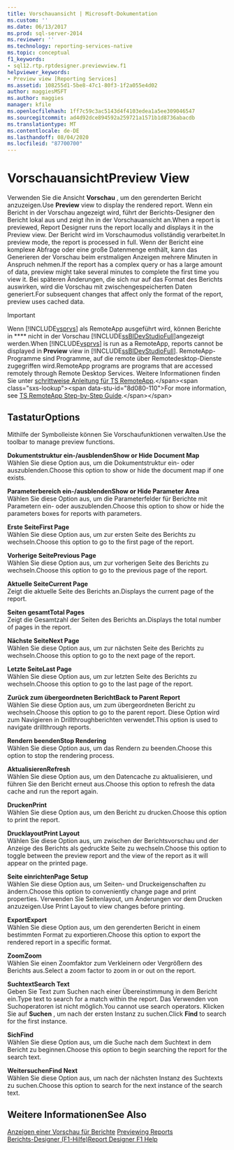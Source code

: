 ```yaml
---
title: Vorschauansicht | Microsoft-Dokumentation
ms.custom: ''
ms.date: 06/13/2017
ms.prod: sql-server-2014
ms.reviewer: ''
ms.technology: reporting-services-native
ms.topic: conceptual
f1_keywords:
- sql12.rtp.rptdesigner.previewview.f1
helpviewer_keywords:
- Preview view [Reporting Services]
ms.assetid: 108255d1-5be8-47c1-80f3-1f2a055e4d02
author: maggiesMSFT
ms.author: maggies
manager: kfile
ms.openlocfilehash: 1ff7c59c3ac5143d4f4103edea1a5ee309046547
ms.sourcegitcommit: ad4d92dce894592a259721a1571b1d8736abacdb
ms.translationtype: MT
ms.contentlocale: de-DE
ms.lasthandoff: 08/04/2020
ms.locfileid: "87700700"
---
```

# <a name="preview-view"></a><span data-ttu-id="8d080-102">Vorschauansicht</span><span class="sxs-lookup"><span data-stu-id="8d080-102">Preview View</span></span>
  <span data-ttu-id="8d080-103">Verwenden Sie die Ansicht **Vorschau** , um den gerenderten Bericht anzuzeigen.</span><span class="sxs-lookup"><span data-stu-id="8d080-103">Use **Preview** view to display the rendered report.</span></span> <span data-ttu-id="8d080-104">Wenn ein Bericht in der Vorschau angezeigt wird, führt der Berichts-Designer den Bericht lokal aus und zeigt ihn in der Vorschauansicht an.</span><span class="sxs-lookup"><span data-stu-id="8d080-104">When a report is previewed, Report Designer runs the report locally and displays it in the Preview view.</span></span> <span data-ttu-id="8d080-105">Der Bericht wird im Vorschaumodus vollständig verarbeitet.</span><span class="sxs-lookup"><span data-stu-id="8d080-105">In preview mode, the report is processed in full.</span></span> <span data-ttu-id="8d080-106">Wenn der Bericht eine komplexe Abfrage oder eine große Datenmenge enthält, kann das Generieren der Vorschau beim erstmaligen Anzeigen mehrere Minuten in Anspruch nehmen.</span><span class="sxs-lookup"><span data-stu-id="8d080-106">If the report has a complex query or has a large amount of data, preview might take several minutes to complete the first time you view it.</span></span> <span data-ttu-id="8d080-107">Bei späteren Änderungen, die sich nur auf das Format des Berichts auswirken, wird die Vorschau mit zwischengespeicherten Daten generiert.</span><span class="sxs-lookup"><span data-stu-id="8d080-107">For subsequent changes that affect only the format of the report, preview uses cached data.</span></span>  
  
> [!IMPORTANT]  
>  <span data-ttu-id="8d080-108">Wenn [!INCLUDE[vsprvs](../../includes/vsprvs-md.md)] als RemoteApp ausgeführt wird, können Berichte in \*\*\*\* nicht in der Vorschau [!INCLUDE[ssBIDevStudioFull](../../includes/ssbidevstudiofull-md.md)]angezeigt werden.</span><span class="sxs-lookup"><span data-stu-id="8d080-108">When [!INCLUDE[vsprvs](../../includes/vsprvs-md.md)] is run as a RemoteApp, reports cannot be displayed in **Preview** view in [!INCLUDE[ssBIDevStudioFull](../../includes/ssbidevstudiofull-md.md)].</span></span> <span data-ttu-id="8d080-109">RemoteApp-Programme sind Programme, auf die remote über Remotedesktop-Dienste zugegriffen wird.</span><span class="sxs-lookup"><span data-stu-id="8d080-109">RemoteApp programs are programs that are accessed remotely through Remote Desktop Services.</span></span> <span data-ttu-id="8d080-110">Weitere Informationen finden Sie unter [schrittweise Anleitung für TS RemoteApp](https://technet.microsoft.com/library/cc730673\(WS.10\).aspx).</span><span class="sxs-lookup"><span data-stu-id="8d080-110">For more information, see [TS RemoteApp Step-by-Step Guide](https://technet.microsoft.com/library/cc730673\(WS.10\).aspx).</span></span>  
  
## <a name="options"></a><span data-ttu-id="8d080-111">Tastatur</span><span class="sxs-lookup"><span data-stu-id="8d080-111">Options</span></span>  
 <span data-ttu-id="8d080-112">Mithilfe der Symbolleiste können Sie Vorschaufunktionen verwalten.</span><span class="sxs-lookup"><span data-stu-id="8d080-112">Use the toolbar to manage preview functions.</span></span>  
  
 <span data-ttu-id="8d080-113">**Dokumentstruktur ein-/ausblenden**</span><span class="sxs-lookup"><span data-stu-id="8d080-113">**Show or Hide Document Map**</span></span>  
 <span data-ttu-id="8d080-114">Wählen Sie diese Option aus, um die Dokumentstruktur ein- oder auszublenden.</span><span class="sxs-lookup"><span data-stu-id="8d080-114">Choose this option to show or hide the document map if one exists.</span></span>  
  
 <span data-ttu-id="8d080-115">**Parameterbereich ein-/ausblenden**</span><span class="sxs-lookup"><span data-stu-id="8d080-115">**Show or Hide Parameter Area**</span></span>  
 <span data-ttu-id="8d080-116">Wählen Sie diese Option aus, um die Parameterfelder für Berichte mit Parametern ein- oder auszublenden.</span><span class="sxs-lookup"><span data-stu-id="8d080-116">Choose this option to show or hide the parameters boxes for reports with parameters.</span></span>  
  
 <span data-ttu-id="8d080-117">**Erste Seite**</span><span class="sxs-lookup"><span data-stu-id="8d080-117">**First Page**</span></span>  
 <span data-ttu-id="8d080-118">Wählen Sie diese Option aus, um zur ersten Seite des Berichts zu wechseln.</span><span class="sxs-lookup"><span data-stu-id="8d080-118">Choose this option to go to the first page of the report.</span></span>  
  
 <span data-ttu-id="8d080-119">**Vorherige Seite**</span><span class="sxs-lookup"><span data-stu-id="8d080-119">**Previous Page**</span></span>  
 <span data-ttu-id="8d080-120">Wählen Sie diese Option aus, um zur vorherigen Seite des Berichts zu wechseln.</span><span class="sxs-lookup"><span data-stu-id="8d080-120">Choose this option to go to the previous page of the report.</span></span>  
  
 <span data-ttu-id="8d080-121">**Aktuelle Seite**</span><span class="sxs-lookup"><span data-stu-id="8d080-121">**Current Page**</span></span>  
 <span data-ttu-id="8d080-122">Zeigt die aktuelle Seite des Berichts an.</span><span class="sxs-lookup"><span data-stu-id="8d080-122">Displays the current page of the report.</span></span>  
  
 <span data-ttu-id="8d080-123">**Seiten gesamt**</span><span class="sxs-lookup"><span data-stu-id="8d080-123">**Total Pages**</span></span>  
 <span data-ttu-id="8d080-124">Zeigt die Gesamtzahl der Seiten des Berichts an.</span><span class="sxs-lookup"><span data-stu-id="8d080-124">Displays the total number of pages in the report.</span></span>  
  
 <span data-ttu-id="8d080-125">**Nächste Seite**</span><span class="sxs-lookup"><span data-stu-id="8d080-125">**Next Page**</span></span>  
 <span data-ttu-id="8d080-126">Wählen Sie diese Option aus, um zur nächsten Seite des Berichts zu wechseln.</span><span class="sxs-lookup"><span data-stu-id="8d080-126">Choose this option to go to the next page of the report.</span></span>  
  
 <span data-ttu-id="8d080-127">**Letzte Seite**</span><span class="sxs-lookup"><span data-stu-id="8d080-127">**Last Page**</span></span>  
 <span data-ttu-id="8d080-128">Wählen Sie diese Option aus, um zur letzten Seite des Berichts zu wechseln.</span><span class="sxs-lookup"><span data-stu-id="8d080-128">Choose this option to go to the last page of the report.</span></span>  
  
 <span data-ttu-id="8d080-129">**Zurück zum übergeordneten Bericht**</span><span class="sxs-lookup"><span data-stu-id="8d080-129">**Back to Parent Report**</span></span>  
 <span data-ttu-id="8d080-130">Wählen Sie diese Option aus, um zum übergeordneten Bericht zu wechseln.</span><span class="sxs-lookup"><span data-stu-id="8d080-130">Choose this option to go to the parent report.</span></span> <span data-ttu-id="8d080-131">Diese Option wird zum Navigieren in Drillthroughberichten verwendet.</span><span class="sxs-lookup"><span data-stu-id="8d080-131">This option is used to navigate drillthrough reports.</span></span>  
  
 <span data-ttu-id="8d080-132">**Rendern beenden**</span><span class="sxs-lookup"><span data-stu-id="8d080-132">**Stop Rendering**</span></span>  
 <span data-ttu-id="8d080-133">Wählen Sie diese Option aus, um das Rendern zu beenden.</span><span class="sxs-lookup"><span data-stu-id="8d080-133">Choose this option to stop the rendering process.</span></span>  
  
 <span data-ttu-id="8d080-134">**Aktualisieren**</span><span class="sxs-lookup"><span data-stu-id="8d080-134">**Refresh**</span></span>  
 <span data-ttu-id="8d080-135">Wählen Sie diese Option aus, um den Datencache zu aktualisieren, und führen Sie den Bericht erneut aus.</span><span class="sxs-lookup"><span data-stu-id="8d080-135">Choose this option to refresh the data cache and run the report again.</span></span>  
  
 <span data-ttu-id="8d080-136">**Drucken**</span><span class="sxs-lookup"><span data-stu-id="8d080-136">**Print**</span></span>  
 <span data-ttu-id="8d080-137">Wählen Sie diese Option aus, um den Bericht zu drucken.</span><span class="sxs-lookup"><span data-stu-id="8d080-137">Choose this option to print the report.</span></span>  
  
 <span data-ttu-id="8d080-138">**Drucklayout**</span><span class="sxs-lookup"><span data-stu-id="8d080-138">**Print Layout**</span></span>  
 <span data-ttu-id="8d080-139">Wählen Sie diese Option aus, um zwischen der Berichtsvorschau und der Anzeige des Berichts als gedruckte Seite zu wechseln.</span><span class="sxs-lookup"><span data-stu-id="8d080-139">Choose this option to toggle between the preview report and the view of the report as it will appear on the printed page.</span></span>  
  
 <span data-ttu-id="8d080-140">**Seite einrichten**</span><span class="sxs-lookup"><span data-stu-id="8d080-140">**Page Setup**</span></span>  
 <span data-ttu-id="8d080-141">Wählen Sie diese Option aus, um Seiten- und Druckeigenschaften zu ändern.</span><span class="sxs-lookup"><span data-stu-id="8d080-141">Choose this option to conveniently change page and print properties.</span></span> <span data-ttu-id="8d080-142">Verwenden Sie Seitenlayout, um Änderungen vor dem Drucken anzuzeigen.</span><span class="sxs-lookup"><span data-stu-id="8d080-142">Use Print Layout to view changes before printing.</span></span>  
  
 <span data-ttu-id="8d080-143">**Export**</span><span class="sxs-lookup"><span data-stu-id="8d080-143">**Export**</span></span>  
 <span data-ttu-id="8d080-144">Wählen Sie diese Option aus, um den gerenderten Bericht in einem bestimmten Format zu exportieren.</span><span class="sxs-lookup"><span data-stu-id="8d080-144">Choose this option to export the rendered report in a specific format.</span></span>  
  
 <span data-ttu-id="8d080-145">**Zoom**</span><span class="sxs-lookup"><span data-stu-id="8d080-145">**Zoom**</span></span>  
 <span data-ttu-id="8d080-146">Wählen Sie einen Zoomfaktor zum Verkleinern oder Vergrößern des Berichts aus.</span><span class="sxs-lookup"><span data-stu-id="8d080-146">Select a zoom factor to zoom in or out on the report.</span></span>  
  
 <span data-ttu-id="8d080-147">**Suchtext**</span><span class="sxs-lookup"><span data-stu-id="8d080-147">**Search Text**</span></span>  
 <span data-ttu-id="8d080-148">Geben Sie Text zum Suchen nach einer Übereinstimmung in dem Bericht ein.</span><span class="sxs-lookup"><span data-stu-id="8d080-148">Type text to search for a match within the report.</span></span> <span data-ttu-id="8d080-149">Das Verwenden von Suchoperatoren ist nicht möglich.</span><span class="sxs-lookup"><span data-stu-id="8d080-149">You cannot use search operators.</span></span> <span data-ttu-id="8d080-150">Klicken Sie auf **Suchen** , um nach der ersten Instanz zu suchen.</span><span class="sxs-lookup"><span data-stu-id="8d080-150">Click **Find** to search for the first instance.</span></span>  
  
 <span data-ttu-id="8d080-151">**Sich**</span><span class="sxs-lookup"><span data-stu-id="8d080-151">**Find**</span></span>  
 <span data-ttu-id="8d080-152">Wählen Sie diese Option aus, um die Suche nach dem Suchtext in dem Bericht zu beginnen.</span><span class="sxs-lookup"><span data-stu-id="8d080-152">Choose this option to begin searching the report for the search text.</span></span>  
  
 <span data-ttu-id="8d080-153">**Weitersuchen**</span><span class="sxs-lookup"><span data-stu-id="8d080-153">**Find Next**</span></span>  
 <span data-ttu-id="8d080-154">Wählen Sie diese Option aus, um nach der nächsten Instanz des Suchtexts zu suchen.</span><span class="sxs-lookup"><span data-stu-id="8d080-154">Choose this option to search for the next instance of the search text.</span></span>  
  
## <a name="see-also"></a><span data-ttu-id="8d080-155">Weitere Informationen</span><span class="sxs-lookup"><span data-stu-id="8d080-155">See Also</span></span>  
 <span data-ttu-id="8d080-156">[Anzeigen einer Vorschau für Berichte](../reports/previewing-reports.md) </span><span class="sxs-lookup"><span data-stu-id="8d080-156">[Previewing Reports](../reports/previewing-reports.md) </span></span>  
 [<span data-ttu-id="8d080-157">Berichts-Designer (F1-Hilfe)</span><span class="sxs-lookup"><span data-stu-id="8d080-157">Report Designer F1 Help</span></span>](report-designer-f1-help.md)  
  
  
